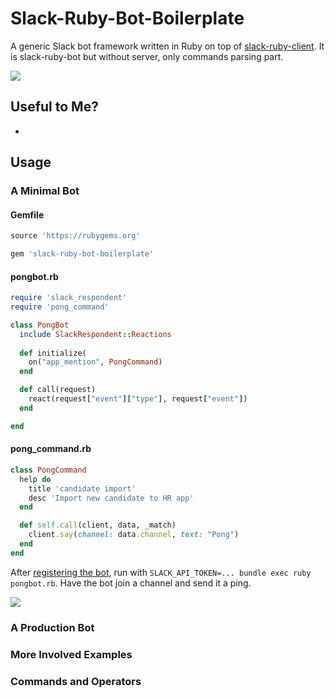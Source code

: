 Slack-Ruby-Bot-Boilerplate
==============

A generic Slack bot framework written in Ruby on top of [slack-ruby-client](https://github.com/slack-ruby/slack-ruby-client). 
It is slack-ruby-bot but without server, only commands parsing part.


![](slack.png)

## Useful to Me?
* 

## Usage

### A Minimal Bot

#### Gemfile

```ruby
source 'https://rubygems.org'

gem 'slack-ruby-bot-boilerplate'
```

#### pongbot.rb

```ruby
require 'slack_respondent'
require 'pong_command'

class PongBot 
  include SlackRespondent::Reactions
  
  def initialize(
    on("app_mention", PongCommand)
  end

  def call(request)
    react(request["event"]["type"], request["event"])
  end

end
```
#### pong_command.rb
```ruby
class PongCommand
  help do
    title 'candidate import'
    desc 'Import new candidate to HR app'
  end

  def self.call(client, data, _match)
    client.say(channel: data.channel, text: "Pong")
  end
end
```

After [registering the bot](DEPLOYMENT.md), run with `SLACK_API_TOKEN=... bundle exec ruby pongbot.rb`. Have the bot join a channel and send it a ping.

![](screenshots/demo.gif)

### A Production Bot


### More Involved Examples


### Commands and Operators

